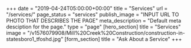 +++
date = "2019-04-24T05:00:00+00:00"
title = "Services"
url = "/services/"
page_status = "services"
publish_image = "INPUT URL TO PHOTO THAT DESCRIBES THE PAGE"
meta_description = "Default meta desciption for the page."
type = "page"
[hero_section]
title = "Services"
image = "/v1576079908/Mill%20Creek%20Construction/construction-in-statesboro1_tfoshd.jpg"
[form_section]
title = "Ask About a Service"
+++